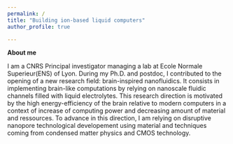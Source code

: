 ```yaml
---
permalink: /
title: "Building ion-based liquid computers"
author_profile: true

---
```

**About me** 

I am a CNRS Principal investigator managing a lab at Ecole Normale Superieur(ENS) of Lyon. During my Ph.D. and postdoc, I contributed to the opening of a new research field: brain-inspired nanofluidics. It consists in implementing brain-like computations by relying on nanoscale fluidic channels filled with liquid electrolytes. This research direction is motivated by the high energy-efficiency of the brain relative to modern computers in a context of increase of computing power and decreasing amount of material and ressources. To advance in this direction, I am relying on disruptive nanopore technological developement using material and techniques coming from condensed matter physics and CMOS technology. 
